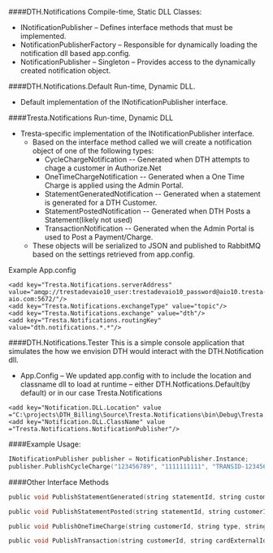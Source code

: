 ####DTH.Notifications
Compile-time, Static DLL
Classes:
* INotificationPublisher – Defines interface methods that must be implemented.
* NotificationPublisherFactory – Responsible for dynamically loading the notification dll based app.config.
* NotificationPublisher – Singleton – Provides access to the dynamically created notification object.

####DTH.Notifications.Default
Run-time, Dynamic DLL.
* Default implementation of the INotificationPublisher interface.

####Tresta.Notifications
Run-time, Dynamic DLL
* Tresta-specific implementation of the INotificationPublisher interface.
  * Based on the interface method called we will create a notification object of one of the following types:
    * CycleChargeNotification -- Generated when DTH attempts to chage a customer in Authorize.Net
    * OneTimeChargeNotification -- Generated when a One Time Charge is applied using the Admin Portal.
    * StatementGeneratedNotification -- Generated when a statement is generated for a DTH Customer.
    * StatementPostedNotification -- Generated when DTH Posts a Statement(likely not used)
    * TransactionNotification -- Generated when the Admin Portal is used to Post a Payment/Charge.
  * These objects will be serialized to JSON and published to RabbitMQ based on the settings retrieved from app.config.

Example App.config
```
<add key="Tresta.Notifications.serverAddress" value="amqp://trestadevaio10_user:trestadevaio10_password@aio10.tresta-aio.com:5672/"/>
<add key="Tresta.Notifications.exchangeType" value="topic"/>
<add key="Tresta.Notifications.exchange" value="dth"/>
<add key="Tresta.Notifications.routingKey" value="dth.notifications.*.*"/>
```
####DTH.Notifications.Tester
This is a simple console application that simulates the how we envision DTH would interact with the DTH.Notification dll.
* App.Config – We updated app.config with to include the location and classname dll to load at runtime – either DTH.Notfications.Default(by default) or in our case Tresta.Notifications
```
<add key="Notification.DLL.Location" value ="C:\projects\DTH_Billing\Source\Tresta.Notifications\bin\Debug\Tresta.Notifications.dll"/>
<add key="Notification.DLL.ClassName" value ="Tresta.Notifications.NotificationPublisher"/>
```

####Example Usage:
```c
INotificationPublisher publisher = NotificationPublisher.Instance;
publisher.PublishCycleCharge("123456789", "1111111111", "TRANSID-123456789", 59.95f, "APPROVED", 0.00f, DateTime.Now, 59.95f);
```

####Other Interface Methods
```c
public void PublishStatementGenerated(string statementId, string customerId, DateTime statementGenerated, DateTime statementDue, string statementLink)
```
```c
public void PublishStatementPosted(string statementId, string customerId, DateTime statementPosted, DateTime statementDue, string statementLink)
```
```c
public void PublishOneTimeCharge(string customerId, string type, string amount, string chargeDate, string chargeDescription, float currentBalance, float previousBalance)
```

```c
public void PublishTransaction(string customerId, string cardExternalId, string amount, string transactionType, float currentBalance, float previousBalance)
```
